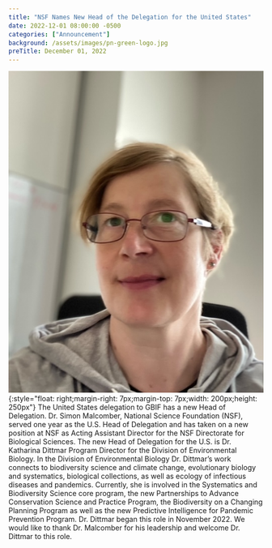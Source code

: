```yaml
---
title: "NSF Names New Head of the Delegation for the United States" 
date: 2022-12-01 08:00:00 -0500 
categories: ["Announcement"] 
background: /assets/images/pn-green-logo.jpg
preTitle: December 01, 2022
--- 
```

![Dr. Katharina Dittmar](/assets/images/HoD_KDittmar.jpeg){:style="float: right;margin-right: 7px;margin-top: 7px;width: 200px;height: 250px"}
The United States delegation to GBIF has a new Head of Delegation. Dr. Simon Malcomber, National Science Foundation (NSF), served one year as the U.S. Head of Delegation and has taken on a new position at NSF as Acting Assistant Director for the NSF Directorate for Biological Sciences. The new Head of Delegation for the U.S. is Dr. Katharina Dittmar Program Director for the Division of Environmental Biology. In the Division of Environmental Biology Dr. Dittmar’s work connects to biodiversity science and climate change, evolutionary biology and systematics, biological collections, as well as ecology of infectious diseases and pandemics. Currently, she is involved in the Systematics and Biodiversity Science core program, the new Partnerships to Advance Conservation Science and Practice Program, the Biodiversity on a Changing Planning Program as well as the new Predictive Intelligence for Pandemic Prevention Program. Dr. Dittmar began this role in November 2022. We would like to thank Dr. Malcomber for his leadership and welcome Dr. Dittmar to this role.

